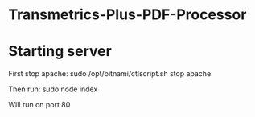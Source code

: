 # Transmetrics-Plus-PDF-Processor
 
# Starting server

First stop apache:
sudo /opt/bitnami/ctlscript.sh stop apache

Then run:
sudo node index

Will run on port 80